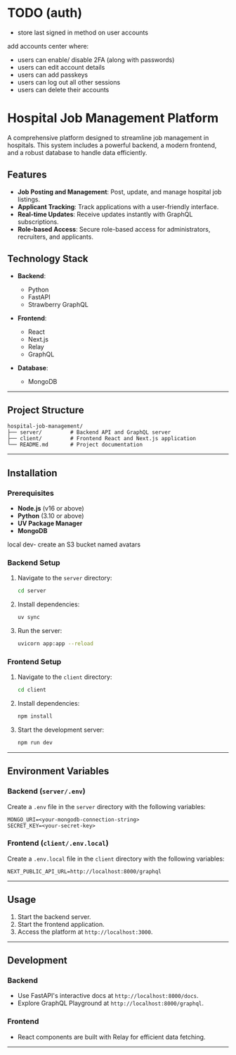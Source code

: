 # TODO (auth)

- store last signed in method on user accounts

add accounts center
where:

- users can enable/ disable 2FA (along with passwords)
- users can edit account details
- users can add passkeys
- users can log out all other sessions
- users can delete their accounts

# Hospital Job Management Platform

A comprehensive platform designed to streamline job management in hospitals. This system includes a powerful backend, a modern frontend, and a robust database to handle data efficiently.

## Features  
- **Job Posting and Management**: Post, update, and manage hospital job listings.  
- **Applicant Tracking**: Track applications with a user-friendly interface.  
- **Real-time Updates**: Receive updates instantly with GraphQL subscriptions.  
- **Role-based Access**: Secure role-based access for administrators, recruiters, and applicants.  

## Technology Stack  
- **Backend**:  
  - Python  
  - FastAPI  
  - Strawberry GraphQL  

- **Frontend**:  
  - React  
  - Next.js  
  - Relay  
  - GraphQL  

- **Database**:  
  - MongoDB  

---

## Project Structure  

```plaintext
hospital-job-management/
├── server/         # Backend API and GraphQL server
├── client/         # Frontend React and Next.js application
└── README.md       # Project documentation
```

---

## Installation  

### Prerequisites  
- **Node.js** (v16 or above)  
- **Python** (3.10 or above)
- **UV Package Manager**
- **MongoDB**  

local dev- create an S3 bucket named avatars

### Backend Setup  
1. Navigate to the `server` directory:  
   ```bash  
   cd server  
   ```  
3. Install dependencies:  
   ```bash  
   uv sync
   ```  
4. Run the server:  
   ```bash  
   uvicorn app:app --reload  
   ```  

### Frontend Setup  
1. Navigate to the `client` directory:  
   ```bash  
   cd client  
   ```  
2. Install dependencies:  
   ```bash  
   npm install  
   ```  
3. Start the development server:  
   ```bash  
   npm run dev  
   ```  

---

## Environment Variables  

### Backend (`server/.env`)  
Create a `.env` file in the `server` directory with the following variables:  
```plaintext  
MONGO_URI=<your-mongodb-connection-string>  
SECRET_KEY=<your-secret-key>  
```  

### Frontend (`client/.env.local`)  
Create a `.env.local` file in the `client` directory with the following variables:  
```plaintext  
NEXT_PUBLIC_API_URL=http://localhost:8000/graphql  
```  

---

## Usage  

1. Start the backend server.  
2. Start the frontend application.  
3. Access the platform at `http://localhost:3000`.  

---

## Development  

### Backend  
- Use FastAPI's interactive docs at `http://localhost:8000/docs`.  
- Explore GraphQL Playground at `http://localhost:8000/graphql`.  

### Frontend  
- React components are built with Relay for efficient data fetching.  

---
